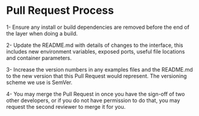 # Pull Request Process

1- Ensure any install or build dependencies are removed before the end of the layer when doing a build.

2- Update the README.md with details of changes to the interface, this includes new environment variables, exposed ports, useful file locations and container parameters.

3- Increase the version numbers in any examples files and the README.md to the new version that this Pull Request would represent. The versioning scheme we use is SemVer.

4- You may merge the Pull Request in once you have the sign-off of two other developers, or if you do not have permission to do that, you may request the second reviewer to merge it for you.
